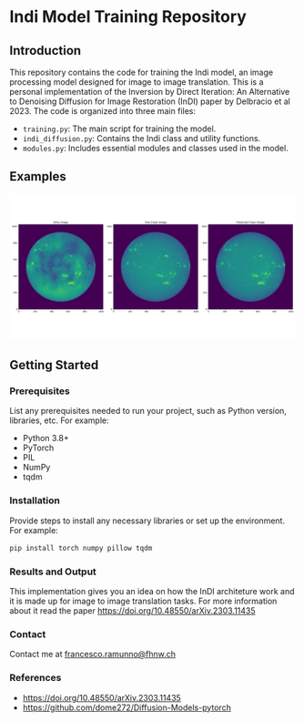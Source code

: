 # Indi Model Training Repository

## Introduction
This repository contains the code for training the Indi model, an image processing model designed for image to image translation. This is a personal implementation of the Inversion by Direct Iteration: An Alternative to Denoising Diffusion for Image Restoration (InDI) paper by Delbracio et al 2023. The code is organized into three main files:
- `training.py`: The main script for training the model.
- `indi_diffusion.py`: Contains the Indi class and utility functions.
- `modules.py`: Includes essential modules and classes used in the model.

## Examples
![](https://github.com/Piogeon/InDI-implementation/blob/main/example_CaII.png)

## Getting Started

### Prerequisites
List any prerequisites needed to run your project, such as Python version, libraries, etc. For example:
- Python 3.8+
- PyTorch
- PIL
- NumPy
- tqdm

### Installation
Provide steps to install any necessary libraries or set up the environment. For example:
```bash
pip install torch numpy pillow tqdm
```

### Results and Output
This implementation gives you an idea on how the InDI architeture work and it is made up for image to image translation tasks. For more information about it read the paper 
https://doi.org/10.48550/arXiv.2303.11435

### Contact
Contact me at francesco.ramunno@fhnw.ch

### References
- https://doi.org/10.48550/arXiv.2303.11435
- https://github.com/dome272/Diffusion-Models-pytorch
